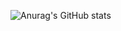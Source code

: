 ![Anurag's GitHub stats](https://github-readme-stats.vercel.app/api?username=raining93&show_icons=true&theme=radical)